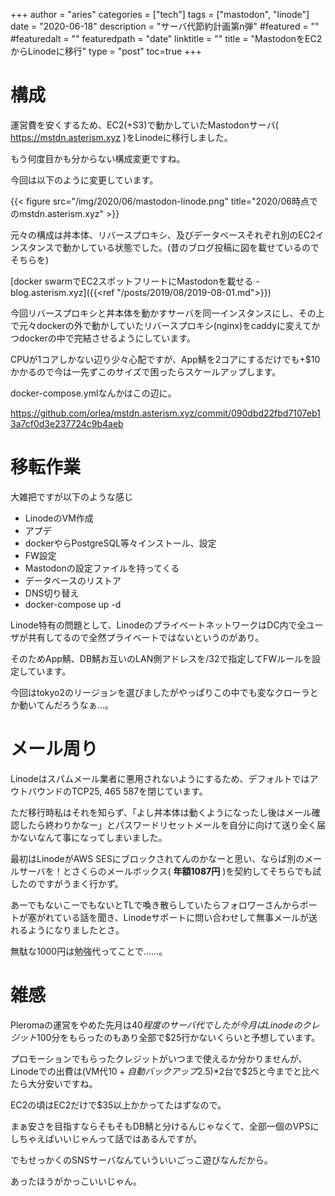 +++
author = "aries"
categories = ["tech"]
tags = ["mastodon", "linode"]
date = "2020-06-18"
description = "サーバ代節約計画第n弾"
#featured = ""
#featuredalt = ""
featuredpath = "date"
linktitle = ""
title = "MastodonをEC2からLinodeに移行"
type = "post"
toc=true
+++


# 構成

運営費を安くするため、EC2(+S3)で動かしていたMastodonサーバ( https://mstdn.asterism.xyz )をLinodeに移行しました。

もう何度目かも分からない構成変更ですね。

今回は以下のように変更しています。

{{< figure src="/img/2020/06/mastodon-linode.png" title="2020/06時点でのmstdn.asterism.xyz" >}}

元々の構成は丼本体、リバースプロキシ、及びデータベースそれぞれ別のEC2インスタンスで動かしている状態でした。(昔のブログ投稿に図を載せているのでそちらを)

[docker swarmでEC2スポットフリートにMastodonを載せる - blog.asterism.xyz]({{<ref "/posts/2019/08/2019-08-01.md">}})

今回リバースプロキシと丼本体を動かすサーバを同一インスタンスにし、その上で元々dockerの外で動かしていたリバースプロキシ(nginx)をcaddyに変えてかつdockerの中で完結させるようにしています。

CPUが1コアしかない辺り少々心配ですが、App鯖を2コアにするだけでも+$10かかるので今は一先ずこのサイズで困ったらスケールアップします。

docker-compose.ymlなんかはこの辺に。

https://github.com/orlea/mstdn.asterism.xyz/commit/090dbd22fbd7107eb13a7cf0d3e237724c9b4aeb


# 移転作業

大雑把ですが以下のような感じ

- LinodeのVM作成
- アプデ
- dockerやらPostgreSQL等々インストール、設定
- FW設定
- Mastodonの設定ファイルを持ってくる
- データベースのリストア
- DNS切り替え
- docker-compose up -d

Linode特有の問題として、LinodeのプライベートネットワークはDC内で全ユーザが共有してるので全然プライベートではないというのがあり。

そのためApp鯖、DB鯖お互いのLAN側アドレスを/32で指定してFWルールを設定しています。

今回はtokyo2のリージョンを選びましたがやっぱりこの中でも変なクローラとか動いてんだろうなぁ…。

# メール周り

Linodeはスパムメール業者に悪用されないようにするため、デフォルトではアウトバウンドのTCP25, 465 587を閉じています。

ただ移行時私はそれを知らず、「よし丼本体は動くようになったし後はメール確認したら終わりかなー」とパスワードリセットメールを自分に向けて送り全く届かないなんて事になってしまいました。

最初はLinodeがAWS SESにブロックされてんのかなーと思い、ならば別のメールサーバを！とさくらのメールボックス( __年額1087円__ )を契約してそちらでも試したのですがうまく行かず。

あーでもないこーでもないとTLで喚き散らしていたらフォロワーさんからポートが塞がれている話を聞き、Linodeサポートに問い合わせして無事メールが送れるようになりましたとさ。

無駄な1000円は勉強代ってことで……。

# 雑感

Pleromaの運営をやめた先月は$40程度のサーバ代でしたが今月はLinodeのクレジット$100分をもらったのもあり全部で$25行かないくらいと予想しています。

プロモーションでもらったクレジットがいつまで使えるか分かりませんが、Linodeでの出費は(VM代$10+自動バックアップ$2.5)*2台で$25と今までと比べたら大分安いですね。

EC2の頃はEC2だけで$35以上かかってたはずなので。

まぁ安さを目指すならそもそもDB鯖と分けるんじゃなくて、全部一個のVPSにしちゃえばいいじゃんって話ではあるんですが。

でもせっかくのSNSサーバなんていういいごっこ遊びなんだから。

あったほうがかっこいいじゃん。
